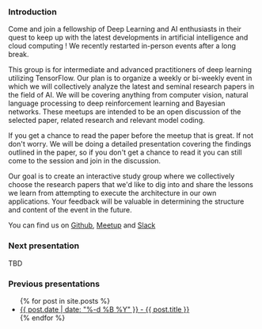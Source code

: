 ### Introduction


Come and join a fellowship of Deep Learning and AI enthusiasts in their quest to keep up with the latest developments in
artificial intelligence and cloud computing ! We recently restarted in-person events after a long break. 

This group is for intermediate and advanced practitioners of deep learning utilizing TensorFlow. Our plan is to organize
a weekly or bi-weekly event in which we will collectively analyze the latest and seminal research papers in the field of
AI. We will be covering anything from computer vision, natural language processing to deep reinforcement learning and
Bayesian networks. These meetups are intended to be an open discussion of the selected paper, related research and
relevant model coding.

If you get a chance to read the paper before the meetup that is great. If not don't worry. We will be doing a detailed
presentation covering the findings outlined in the paper, so if you don't get a chance to read it you can still come to
the session and join in the discussion.

Our goal is to create an interactive study group where we collectively choose the research papers that we'd like to dig
into and share the lessons we learn from attempting to execute the architecture in our own applications. Your feedback
will be valuable in determining the structure and content of the event in the future.

You can find us on [Github](https://github.com/The-Deep-Learning-Fellowship), [Meetup](https://www.meetup.com/fr-FR/meetup-group-optfgvkc/) and [Slack](https://gdgyyc.slack.com/)

### Next presentation

TBD

### Previous presentations

<ul>
  {% for post in site.posts %}
    <li>
      <a href="{{ post.url }}">{{ post.date | date: "%-d %B %Y" }} - {{ post.title }}</a>
    </li>
  {% endfor %}
</ul>
